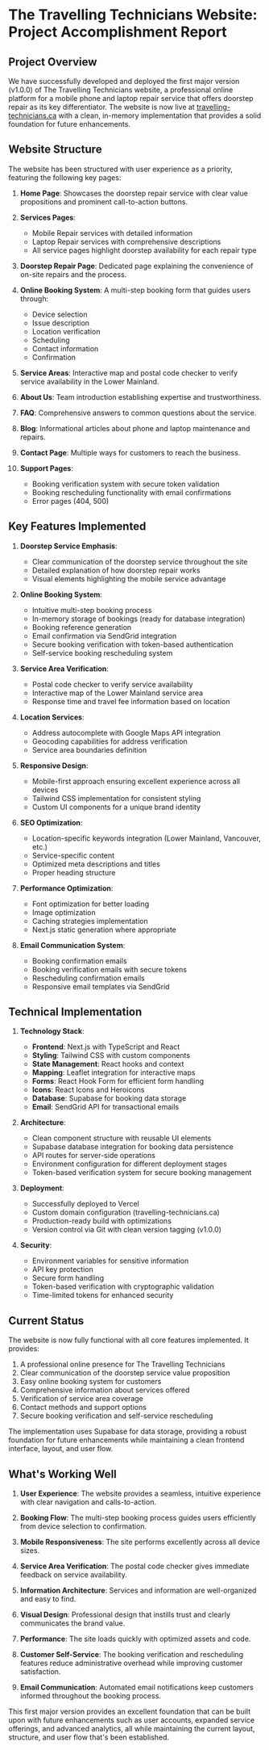 # The Travelling Technicians Website: Project Accomplishment Report

## Project Overview

We have successfully developed and deployed the first major version (v1.0.0) of The Travelling Technicians website, a professional online platform for a mobile phone and laptop repair service that offers doorstep repair as its key differentiator. The website is now live at [travelling-technicians.ca](https://travelling-technicians.ca) with a clean, in-memory implementation that provides a solid foundation for future enhancements.

## Website Structure

The website has been structured with user experience as a priority, featuring the following key pages:

1. **Home Page**: Showcases the doorstep repair service with clear value propositions and prominent call-to-action buttons.

2. **Services Pages**:
   - Mobile Repair services with detailed information
   - Laptop Repair services with comprehensive descriptions
   - All service pages highlight doorstep availability for each repair type

3. **Doorstep Repair Page**: Dedicated page explaining the convenience of on-site repairs and the process.

4. **Online Booking System**: A multi-step booking form that guides users through:
   - Device selection
   - Issue description
   - Location verification
   - Scheduling
   - Contact information
   - Confirmation

5. **Service Areas**: Interactive map and postal code checker to verify service availability in the Lower Mainland.

6. **About Us**: Team introduction establishing expertise and trustworthiness.

7. **FAQ**: Comprehensive answers to common questions about the service.

8. **Blog**: Informational articles about phone and laptop maintenance and repairs.

9. **Contact Page**: Multiple ways for customers to reach the business.

10. **Support Pages**:
    - Booking verification system with secure token validation
    - Booking rescheduling functionality with email confirmations
    - Error pages (404, 500)

## Key Features Implemented

1. **Doorstep Service Emphasis**:
   - Clear communication of the doorstep service throughout the site
   - Detailed explanation of how doorstep repair works
   - Visual elements highlighting the mobile service advantage

2. **Online Booking System**:
   - Intuitive multi-step booking process
   - In-memory storage of bookings (ready for database integration)
   - Booking reference generation
   - Email confirmation via SendGrid integration
   - Secure booking verification with token-based authentication
   - Self-service booking rescheduling system

3. **Service Area Verification**:
   - Postal code checker to verify service availability
   - Interactive map of the Lower Mainland service area
   - Response time and travel fee information based on location

4. **Location Services**:
   - Address autocomplete with Google Maps API integration
   - Geocoding capabilities for address verification
   - Service area boundaries definition

5. **Responsive Design**:
   - Mobile-first approach ensuring excellent experience across all devices
   - Tailwind CSS implementation for consistent styling
   - Custom UI components for a unique brand identity

6. **SEO Optimization**:
   - Location-specific keywords integration (Lower Mainland, Vancouver, etc.)
   - Service-specific content
   - Optimized meta descriptions and titles
   - Proper heading structure

7. **Performance Optimization**:
   - Font optimization for better loading
   - Image optimization
   - Caching strategies implementation
   - Next.js static generation where appropriate

8. **Email Communication System**:
   - Booking confirmation emails
   - Booking verification emails with secure tokens
   - Rescheduling confirmation emails
   - Responsive email templates via SendGrid

## Technical Implementation

1. **Technology Stack**:
   - **Frontend**: Next.js with TypeScript and React
   - **Styling**: Tailwind CSS with custom components
   - **State Management**: React hooks and context
   - **Mapping**: Leaflet integration for interactive maps
   - **Forms**: React Hook Form for efficient form handling
   - **Icons**: React Icons and Heroicons
   - **Database**: Supabase for booking data storage
   - **Email**: SendGrid API for transactional emails

2. **Architecture**:
   - Clean component structure with reusable UI elements
   - Supabase database integration for booking data persistence
   - API routes for server-side operations
   - Environment configuration for different deployment stages
   - Token-based verification system for secure booking management

3. **Deployment**:
   - Successfully deployed to Vercel
   - Custom domain configuration (travelling-technicians.ca)
   - Production-ready build with optimizations
   - Version control via Git with clean version tagging (v1.0.0)

4. **Security**:
   - Environment variables for sensitive information
   - API key protection
   - Secure form handling
   - Token-based verification with cryptographic validation
   - Time-limited tokens for enhanced security

## Current Status

The website is now fully functional with all core features implemented. It provides:

1. A professional online presence for The Travelling Technicians
2. Clear communication of the doorstep service value proposition
3. Easy online booking system for customers
4. Comprehensive information about services offered
5. Verification of service area coverage
6. Contact methods and support options
7. Secure booking verification and self-service rescheduling

The implementation uses Supabase for data storage, providing a robust foundation for future enhancements while maintaining a clean frontend interface, layout, and user flow.

## What's Working Well

1. **User Experience**: The website provides a seamless, intuitive experience with clear navigation and calls-to-action.

2. **Booking Flow**: The multi-step booking process guides users efficiently from device selection to confirmation.

3. **Mobile Responsiveness**: The site performs excellently across all device sizes.

4. **Service Area Verification**: The postal code checker gives immediate feedback on service availability.

5. **Information Architecture**: Services and information are well-organized and easy to find.

6. **Visual Design**: Professional design that instills trust and clearly communicates the brand value.

7. **Performance**: The site loads quickly with optimized assets and code.

8. **Customer Self-Service**: The booking verification and rescheduling features reduce administrative overhead while improving customer satisfaction.

9. **Email Communication**: Automated email notifications keep customers informed throughout the booking process.

This first major version provides an excellent foundation that can be built upon with future enhancements such as user accounts, expanded service offerings, and advanced analytics, all while maintaining the current layout, structure, and user flow that's been established. 